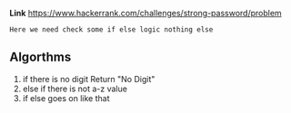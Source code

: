 **Link**  https://www.hackerrank.com/challenges/strong-password/problem

`Here we need check some if else logic nothing else `

## Algorthms
1. if there is no digit Return "No Digit"
2. else if there is not a-z value 
3. if else goes on like that